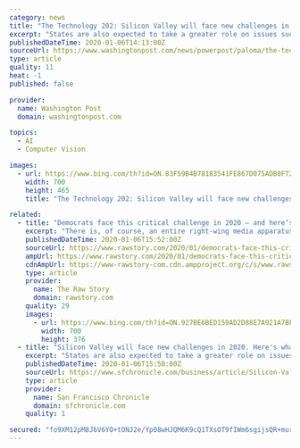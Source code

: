 ```yaml
---
category: news
title: "The Technology 202: Silicon Valley will face new challenges in 2020. Here's what we're watching."
excerpt: "States are also expected to take a greater role on issues such as autonomous vehicles and facial recognition. 4. Tech giants’ power and size will be under the microscope as antitrust investigations heat up at the federal and state level. Antitrust will continue to dominate the tech policy debate, especially as the House subcommittee leading ..."
publishedDateTime: 2020-01-06T14:13:00Z
sourceUrl: https://www.washingtonpost.com/news/powerpost/paloma/the-technology-202/2020/01/06/the-technology-202-silicon-valley-will-face-new-challenges-in-2020-here-s-what-we-re-watching/5e12353f88e0fa32a51474e2/
type: article
quality: 11
heat: -1
published: false

provider:
  name: Washington Post
  domain: washingtonpost.com

topics:
  - AI
  - Computer Vision

images:
  - url: https://www.bing.com/th?id=ON.83F59B4B78183541FE867D075ADB0F72
    width: 700
    height: 465
    title: "The Technology 202: Silicon Valley will face new challenges in 2020. Here's what we're watching."

related:
  - title: "Democrats face this critical challenge in 2020 — and here’s what they must do to inspire their voters"
    excerpt: "There is, of course, an entire right-wing media apparatus built on the recognition that the conservative audience is ready-made for programming that stokes a sense of fear, unfairness, and outrage. The liberal audience…not so much. This is why inflammatory conservative radio thrived while “Air America” failed, and why Fox News continues ..."
    publishedDateTime: 2020-01-06T15:52:00Z
    sourceUrl: https://www.rawstory.com/2020/01/democrats-face-this-critical-challenge-in-2020-and-heres-what-they-must-do-to-inspire-their-voters/
    ampUrl: https://www.rawstory.com/2020/01/democrats-face-this-critical-challenge-in-2020-and-heres-what-they-must-do-to-inspire-their-voters/amp/
    cdnAmpUrl: https://www-rawstory-com.cdn.ampproject.org/c/s/www.rawstory.com/2020/01/democrats-face-this-critical-challenge-in-2020-and-heres-what-they-must-do-to-inspire-their-voters/amp/
    type: article
    provider:
      name: The Raw Story
      domain: rawstory.com
    quality: 29
    images:
      - url: https://www.bing.com/th?id=ON.927BE6BED159AD2D88E7A921A7BF1791
        width: 700
        height: 376
  - title: "Silicon Valley will face new challenges in 2020. Here's what we're watching."
    excerpt: "States are also expected to take a greater role on issues such as autonomous vehicles and facial recognition. 4. Tech giants' power and size will be under the microscope as antitrust investigations heat up at the federal and state level. Antitrust will continue to dominate the tech policy debate, especially as the House subcommittee leading an ..."
    publishedDateTime: 2020-01-06T15:50:00Z
    sourceUrl: https://www.sfchronicle.com/business/article/Silicon-Valley-will-face-new-challenges-in-2020-14952823.php
    type: article
    provider:
      name: San Francisco Chronicle
      domain: sfchronicle.com
    quality: 1

secured: "fo9XM12pM8J6V6YO+tONJ2e/Yp08wHJQM6K9cQ1TXsOT9fIWm6sgijsQR+murFZGtNe/EwyoeVw3exqGfyVW3VOhgMgBb/UgN0K2zHNTwd6ynoVEpT1gMU9HzLAqAgJF17oyRKkVHCOYXrzeW6KUU+bl2SeHXBLdV3N77DGBVqQP0eVWhRYzeBSMbZP2XGuLzI+NnJJSc5GG87iKEgfJdecKNJTkniLfPBjtNtOs1J3/8AoUbj4lAp/9D9nzlFfuxnjXe97j5dZun3rh6ud89g==;46Ka5WytvZR+yn5nmhTkGw=="
---
```


